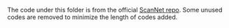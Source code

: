 The code under this folder is from the official [ScanNet repo](https://github.com/ScanNet/ScanNet).
Some unused codes are removed to minimize the length of codes added.

